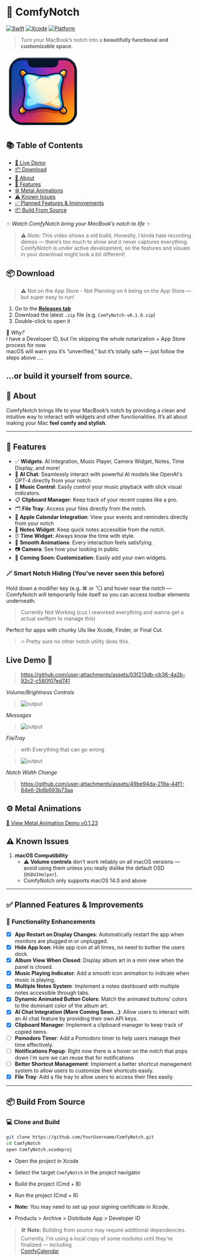 # 🚀 ComfyNotch

[![Swift](https://img.shields.io/badge/Swift-6.0.3-orange)](https://swift.org)
[![Xcode](https://img.shields.io/badge/Xcode-16.2-blue)](https://developer.apple.com/xcode/)
[![Platform](https://img.shields.io/badge/Platform-macOS-lightgrey)](https://apple.com/macos/)

> Turn your MacBook’s notch into a **beautifully functional and customizable space**.

<img src="Assets/ComfyNotchLogo.png" alt="ComfyNotch Logo" width="200"/>

## 📚 Table of Contents
- [🎥 Live Demo](#live-demo-)
- [📦 Download](#-download)
- [📖 About](#-about)
- [🎉 Features](#-features)
- [⚙️ Metal Animations](#️-metal-animations)
- [⚠️ Known Issues](#️-known-issues)
- [✅ Planned Features & Improvements](#-planned-features--improvements)
- [📦 Build From Source](#-build-from-source)


_✨ Watch ComfyNotch bring your MacBook’s notch to life ✨_

> ⚠️ *Note:* This video shows a old build, Honestly, I kinda hate recording demos — there’s too much to show and it never captures everything.
> ComfyNotch is under active development, so the features and visuals in your download might look a bit different!

## 📦 Download

> ⚠️ Not on the App Store - Not Planning on it being on the App Store — but super easy to run!

1. Go to the [**Releases tab**](https://github.com/AryanRogye/ComfyNotch/releases)
2. Download the latest `.zip` file (e.g. `ComfyNotch-v0.1.0.zip`)
3. Double-click to open it

🧠 *Why?*  
I have a Developer ID, but I’m skipping the whole notarization + App Store process for now.  
macOS will warn you it’s “unverified,” but it’s totally safe — just follow the steps above ....

...or build it yourself from source.
---

## 📖 About

ComfyNotch brings life to your MacBook’s notch by providing a clean and intuitive way to interact with widgets and other functionalities. It’s all about making your Mac **feel comfy and stylish**. 

---

## 🎉 Features

- ✅ **Widgets**: AI Integration, Music Player, Camera Widget, Notes, Time Display, and more!
- 🤖 **AI Chat**: Seamlessly interact with powerful AI models like OpenAI's GPT-4 directly from your notch
- 🎵 **Music Control**: Easily control your music playback with slick visual indicators.
- 📋 **Clipboard Manager**: Keep track of your recent copies like a pro.
- 🗂️ **File Tray**: Access your files directly from the notch.
- 📅 **Apple Calendar Integration**: View your events and reminders directly from your notch
- 📝 **Notes Widget**: Keep quick notes accessible from the notch.
- ⏰ **Time Widget**: Always know the time with style.
- 🔄 **Smooth Animations**: Every interaction feels satisfying.
- 📷 **Camera**: See how your looking in public
- 🎨 **Coming Soon: Customization**: Easily add your own widgets.

### 🪄 Smart Notch Hiding (You’ve never seen this before)

Hold down a modifier key (e.g. ⌘ or ⌥) and hover near the notch —  
ComfyNotch will temporarily hide itself so you can access toolbar elements underneath.

> Currently Not Working (cuz I reworked everything and wanna get a actual swiftpm to manage this)

Perfect for apps with chunky UIs like Xcode, Finder, or Final Cut.

> 🔥 Pretty sure no other notch utility does this.


## Live Demo 🎥

> https://github.com/user-attachments/assets/03f213db-cb36-4a2b-92c2-c580f07ed741

_Volume/Brightness Controls_
> ![output](https://github.com/user-attachments/assets/896964cd-4485-4f1b-981d-8937ea70223d)

_Messages_
> ![output](https://github.com/user-attachments/assets/0cb336a6-2b14-4947-9dca-a3fd3165e9bd)

_FileTray_
> with Everything that can go wrong

> ![output](https://github.com/user-attachments/assets/91a99a70-59a7-4e18-b31c-2fa8cafae91e)

_Notch Width Change_
> https://github.com/user-attachments/assets/49be94da-219a-44f1-84e6-2b6b693b73aa


## ⚙️ Metal Animations

[🔗 View Metal Animation Demo v0.1.23](https://github.com/AryanRogye/ComfyNotch/releases/tag/0.1.23)


## ⚠️ Known Issues

1. **macOS Compatibility**  
   - ⚠️ **Volume controls** don’t work reliably on all macOS versions — avoid using them unless you really dislike the default OSD (`OSDUIHelper`).
   - ComfyNotch only supports macOS 14.0 and above

---

## ✅ **Planned Features & Improvements**

### 🔧 **Functionality Enhancements**
- [x] **App Restart on Display Changes**: Automatically restart the app when monitors are plugged in or unplugged.
- [x] **Hide App Icon**: Hide app icon at all times, no need to bother the users dock.
- [x] **Album View When Closed**: Display album art in a mini view when the panel is closed.
- [x] **Music Playing Indicator**: Add a smooth icon animation to indicate when music is playing.
- [x] **Multiple Notes System**: Implement a notes dashboard with multiple notes accessible through tabs.
- [x] **Dynamic Animated Button Colors**: Match the animated buttons’ colors to the dominant color of the album art.
- [x] **AI Chat Integration (More Coming Soon...)**: Allow users to interact with an AI chat feature by providing their own API keys.
- [x] **Clipboard Manager**: Implement a clipboard manager to keep track of copied items.
- [ ] **Pomodoro Timer**: Add a Pomodoro timer to help users manage their time effectively.
- [ ] **Notifications Popup**: Right now there is a hover on the notch that pops down i'm sure we can reuse that for notifications
- [ ] **Better Shortcut Management**: Implement a better shortcut management system to allow users to customize their shortcuts easily.
- [x] **File Tray**: Add a file tray to allow users to access their files easily.

---

## 📦 Build From Source

### 💻 **Clone and Build**
```bash
git clone https://github.com/YourUsername/ComfyNotch.git
cd ComfyNotch
open ComfyNotch.xcodeproj
```

- Open the project in Xcode
- Select the target `ComfyNotch` in the project navigator
- Build the project (Cmd + B)
- Run the project (Cmd + R)

- **Note:** You may need to set up your signing certificate in Xcode.
- Products > Archive > Distribute App > Developer ID

> 🛠️ **Note:** Building from source may require additional dependencies.  
> Currently, I'm using a local copy of some modules until they're finalized — including  
> [ComfyCalendar](https://github.com/AryanRogye/ComfyCalendar)
